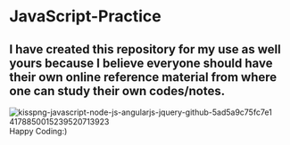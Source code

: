 # JavaScript-Practice
## I have created this repository for my use as well yours because I believe everyone should have their own online reference material from where one can study their own codes/notes.
![kisspng-javascript-node-js-angularjs-jquery-github-5ad5a9c75fc7e1 4178850015239520713923](https://github.com/abhrajit2004/JavaScript-Practice/assets/116187246/b3cfba1f-713e-4b02-a2e3-03dd91e935be)
Happy Coding:)
